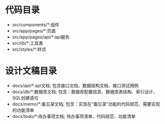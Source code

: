 # 代码目录
- src/components/*:组件
- src/app/pages/*:页面
- src/app/pages/api/*:api服务
- src/lib/*:工具类
- src/styles/*:样式


# 设计文稿目录
- docs/api/*:api文档; 包含接口文档、数据结构文档、接口测试用例  
- docs/db/*:数据库文档; 包含：数据库配置信息、数据库表结构、索引设计、SQL创建语句 
- docs/memo/*:备忘录文档; 包含：实现在“备忘录”功能的代码规范、需要实现的功能清单 
- docs/todo/*:待办事项文档; 待办事项清单、代码规范、功能清单    
